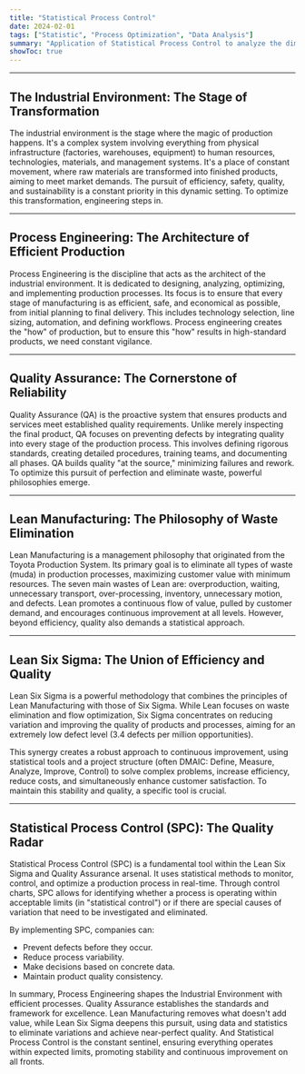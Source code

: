 ```yaml
---
title: "Statistical Process Control"
date: 2024-02-01
tags: ["Statistic", "Process Optimization", "Data Analysis"]
summary: "Application of Statistical Process Control to analyze the dimensions and quality of products in a manufacturing environment."
showToc: true
---
```


---

## The Industrial Environment: The Stage of Transformation

The industrial environment is the stage where the magic of production happens. It's a complex system involving everything from physical infrastructure (factories, warehouses, equipment) to human resources, technologies, materials, and management systems. It's a place of constant movement, where raw materials are transformed into finished products, aiming to meet market demands. The pursuit of efficiency, safety, quality, and sustainability is a constant priority in this dynamic setting. To optimize this transformation, engineering steps in.

---

## Process Engineering: The Architecture of Efficient Production

Process Engineering is the discipline that acts as the architect of the industrial environment. It is dedicated to designing, analyzing, optimizing, and implementing production processes. Its focus is to ensure that every stage of manufacturing is as efficient, safe, and economical as possible, from initial planning to final delivery. This includes technology selection, line sizing, automation, and defining workflows. Process engineering creates the "how" of production, but to ensure this "how" results in high-standard products, we need constant vigilance.

---

## Quality Assurance: The Cornerstone of Reliability

Quality Assurance (QA) is the proactive system that ensures products and services meet established quality requirements. Unlike merely inspecting the final product, QA focuses on preventing defects by integrating quality into every stage of the production process. This involves defining rigorous standards, creating detailed procedures, training teams, and documenting all phases. QA builds quality "at the source," minimizing failures and rework. To optimize this pursuit of perfection and eliminate waste, powerful philosophies emerge.

---

## Lean Manufacturing: The Philosophy of Waste Elimination

Lean Manufacturing is a management philosophy that originated from the Toyota Production System. Its primary goal is to eliminate all types of waste (muda) in production processes, maximizing customer value with minimum resources. The seven main wastes of Lean are: overproduction, waiting, unnecessary transport, over-processing, inventory, unnecessary motion, and defects. Lean promotes a continuous flow of value, pulled by customer demand, and encourages continuous improvement at all levels. However, beyond efficiency, quality also demands a statistical approach.

---

## Lean Six Sigma: The Union of Efficiency and Quality

Lean Six Sigma is a powerful methodology that combines the principles of Lean Manufacturing with those of Six Sigma. While Lean focuses on waste elimination and flow optimization, Six Sigma concentrates on reducing variation and improving the quality of products and processes, aiming for an extremely low defect level (3.4 defects per million opportunities).

This synergy creates a robust approach to continuous improvement, using statistical tools and a project structure (often DMAIC: Define, Measure, Analyze, Improve, Control) to solve complex problems, increase efficiency, reduce costs, and simultaneously enhance customer satisfaction. To maintain this stability and quality, a specific tool is crucial.

---

## Statistical Process Control (SPC): The Quality Radar

Statistical Process Control (SPC) is a fundamental tool within the Lean Six Sigma and Quality Assurance arsenal. It uses statistical methods to monitor, control, and optimize a production process in real-time. Through control charts, SPC allows for identifying whether a process is operating within acceptable limits (in "statistical control") or if there are special causes of variation that need to be investigated and eliminated.

By implementing SPC, companies can:

* Prevent defects before they occur.
* Reduce process variability.
* Make decisions based on concrete data.
* Maintain product quality consistency.

In summary, Process Engineering shapes the Industrial Environment with efficient processes. Quality Assurance establishes the standards and framework for excellence. Lean Manufacturing removes what doesn't add value, while Lean Six Sigma deepens this pursuit, using data and statistics to eliminate variations and achieve near-perfect quality. And Statistical Process Control is the constant sentinel, ensuring everything operates within expected limits, promoting stability and continuous improvement on all fronts.






